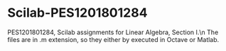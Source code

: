 # Scilab-PES1201801284
PES1201801284, Scilab assignments for Linear Algebra, Section I.\n
The files are in .m extension, so they either by executed in Octave or Matlab.
